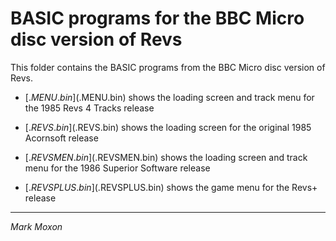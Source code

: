 # BASIC programs for the BBC Micro disc version of Revs

This folder contains the BASIC programs from the BBC Micro disc version of Revs.

* [$.MENU.bin]($.MENU.bin) shows the loading screen and track menu for the 1985 Revs 4 Tracks release

* [$.REVS.bin]($.REVS.bin) shows the loading screen for the original 1985 Acornsoft release

* [$.REVSMEN.bin]($.REVSMEN.bin) shows the loading screen and track menu for the 1986 Superior Software release

* [$.REVSPLUS.bin]($.REVSPLUS.bin) shows the game menu for the Revs+ release

---

_Mark Moxon_